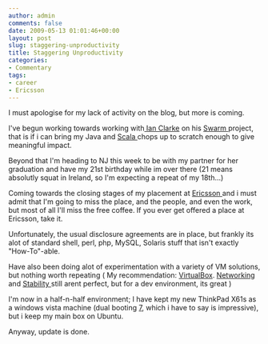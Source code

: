 ```yaml
---
author: admin
comments: false
date: 2009-05-13 01:01:46+00:00
layout: post
slug: staggering-unproductivity
title: Staggering Unproductivity
categories:
- Commentary
tags:
- career
- Ericsson
---
```


I must apologise for my lack of activity on the blog, but more is coming.

I've begun working towards working with[ Ian Clarke](http://en.wikipedia.org/wiki/Ian_Clarke_(computer_scientist)) on his [Swarm ](http://blog.locut.us/2008/10/06/swarm-a-true-distributed-programming-language/)project, that is if i can bring my Java and [Scala ](http://www.scala-lang.org/)chops up to scratch enough to give meaningful impact.

Beyond that I'm heading to NJ this week to be with my partner for her graduation and have my 21st birthday while im over there (21 means absolutly squat in Ireland, so I'm expecting a repeat of my 18th...)

Coming towards the closing stages of my placement at [Ericsson ](http://www.ericsson.com/uk/)and i must admit that I'm going to miss the place, and the people, and even the work, but most of all I'll miss the free coffee. If you ever get offered a place at Ericsson, take it.

Unfortunately, the usual disclosure agreements are in place, but frankly its alot of standard shell, perl, php, MySQL, Solaris stuff that isn't exactly "How-To"-able.

Have also been doing alot of experimentation with a variety of VM solutions, but nothing worth repeating ( My recommendation: [VirtualBox](http://www.virtualbox.org/). [Networking ](http://blogs.sun.com/wangwj/entry/virtualbox_1_6_s_network)and [Stability ](http://ubuntuforums.org/showthread.php?t=418347)still arent perfect, but for a dev environment, its great )

I'm now in a half-n-half environment; I have kept my new ThinkPad X61s as a windows vista machine (dual booting [7](http://www.microsoft.com/windows/windows-7/download.aspx), which i have to say is impressive), but i keep my main box on Ubuntu.

Anyway, update is done.
